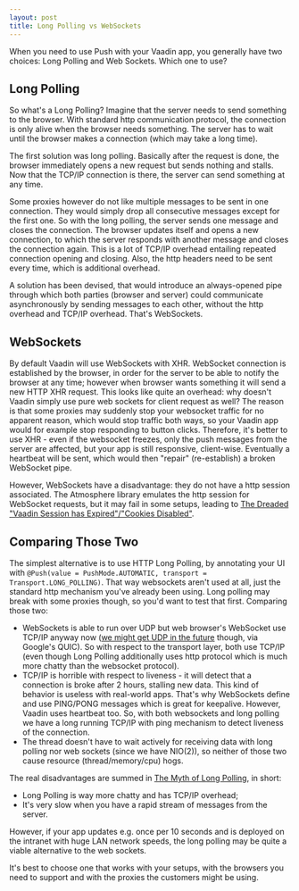 ```yaml
---
layout: post
title: Long Polling vs WebSockets
---
```


When you need to use Push with your Vaadin app, you generally have two
choices: Long Polling and Web Sockets. Which one to use?

## Long Polling

So what's a Long Polling? Imagine that the server needs to send something
to the browser. With standard http communication protocol, the connection
is only alive when the browser needs something. The server has to wait
until the browser makes a connection (which may take a long time).

The first solution was long polling. Basically after the request is done,
the browser immediately opens a new request but sends nothing and stalls.
Now that the TCP/IP connection is there, the server can send something at any time.

Some proxies however do not like multiple messages to be sent in one connection.
They would simply drop all consecutive messages except for the first one.
So with the long polling, the server sends one message and closes the connection.
The browser updates itself and opens a new connection, to which the server
responds with another message and closes the connection again. This is a
lot of TCP/IP overhead entailing repeated connection opening and closing.
Also, the http headers need to be sent every time, which is additional overhead.

A solution has been devised, that would introduce an always-opened pipe
through which both parties (browser and server) could communicate asynchronously
by sending messages to each other, without the http overhead and TCP/IP
overhead. That's WebSockets.

## WebSockets

By default Vaadin will use WebSockets with XHR. WebSocket connection is
established by the browser, in order for the server to be able to notify the
browser at any time; however when browser wants something it will send a new
HTTP XHR request. This looks like quite an overhead: why doesn't Vaadin simply
use pure web sockets for client request as well? The reason is that some
proxies may suddenly stop your websocket traffic for no apparent reason,
which would stop traffic both ways, so your Vaadin app would for example
stop responding to button clicks. Therefore, it's better to use XHR - even
if the websocket freezes, only the push messages from the server are affected,
but your app is still responsive, client-wise. Eventually a heartbeat will
be sent, which would then "repair" (re-establish) a broken WebSocket pipe.

However, WebSockets have a disadvantage: they do not have a http session associated.
The Atmosphere library emulates the http session for WebSocket requests,
but it may fail in some setups, leading to
[The Dreaded "Vaadin Session has Expired"/"Cookies Disabled"](../the-dreaded-vaadin-session-has-expired/).

## Comparing Those Two

The simplest alternative is to use HTTP Long Polling, by annotating your
UI with `@Push(value = PushMode.AUTOMATIC, transport = Transport.LONG_POLLING)`.
That way websockets aren't used at all, just the standard http mechanism
you've already been using. Long polling may break with some proxies though,
so you'd want to test that first. Comparing those two:

* WebSockets is able to run over UDP but web browser's WebSocket use TCP/IP
  anyway now ([we might get UDP in the future](https://gafferongames.com/post/why_cant_i_send_udp_packets_from_a_browser/)
  though, via Google's QUIC). So with respect to the transport layer,
  both use TCP/IP (even though Long Polling additionally uses http protocol
  which is much more chatty than the websocket protocol).
* TCP/IP is horrible with respect to liveness - it will detect that a connection
  is broke after 2 hours, stalling new data. This kind of behavior is useless
  with real-world apps. That's why WebSockets define and use PING/PONG
  messages which is great for keepalive. However, Vaadin uses heartbeat too.
  So, with both websockets and long polling we have a long running TCP/IP with ping
  mechanism to detect liveness of the connection.
* The thread doesn't have to wait actively for receiving data with long
  polling nor web sockets (since we have NIO(2)), so neither of those two
  cause resource (thread/memory/cpu) hogs.

The real disadvantages are summed in [The Myth of Long Polling](https://blog.baasil.io/why-you-shouldnt-use-long-polling-fallbacks-for-websockets-c1fff32a064a), in short:

* Long Polling is way more chatty and has TCP/IP overhead;
* It's very slow when you have a rapid stream of messages from the server.

However, if your app updates e.g. once per 10 seconds and is deployed on
the intranet with huge LAN network speeds, the long polling may be quite
a viable alternative to the web sockets.

It's best to choose one that works with your setups, with the browsers
you need to support and with the proxies the customers might be using.
